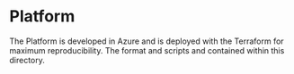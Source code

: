 # Platform

The Platform is developed in Azure and is deployed with the Terraform for maximum reproducibility. The format and scripts and contained within this directory. 